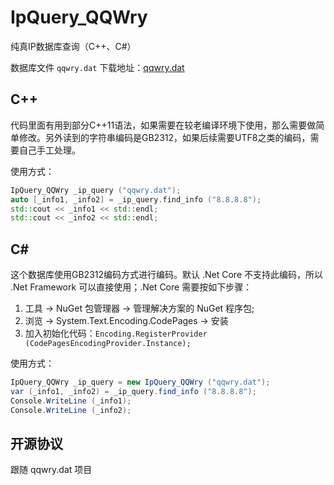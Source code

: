 # IpQuery_QQWry

纯真IP数据库查询（C++、C#）

数据库文件 `qqwry.dat` 下载地址：[qqwry.dat](https://github.com/WisdomFusion/qqwry.dat)

## C++

代码里面有用到部分C++11语法，如果需要在较老编译环境下使用，那么需要做简单修改。另外读到的字符串编码是GB2312，如果后续需要UTF8之类的编码，需要自己手工处理。

使用方式：

```cpp
IpQuery_QQWry _ip_query ("qqwry.dat");
auto [_info1, _info2] = _ip_query.find_info ("8.8.8.8");
std::cout << _info1 << std::endl;
std::cout << _info2 << std::endl;
```

## C\#

这个数据库使用GB2312编码方式进行编码。默认 .Net Core 不支持此编码，所以 .Net Framework 可以直接使用；.Net Core 需要按如下步骤：

1. 工具 -> NuGet 包管理器 -> 管理解决方案的 NuGet 程序包;
2. 浏览 -> System.Text.Encoding.CodePages -> 安装
3. 加入初始化代码：`Encoding.RegisterProvider (CodePagesEncodingProvider.Instance);`

使用方式：

```csharp
IpQuery_QQWry _ip_query = new IpQuery_QQWry ("qqwry.dat");
var (_info1, _info2) = _ip_query.find_info ("8.8.8.8");
Console.WriteLine (_info1);
Console.WriteLine (_info2);
```

## 开源协议

跟随 qqwry.dat 项目
